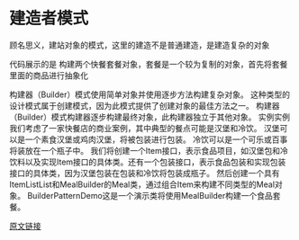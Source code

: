 # 建造者模式
顾名思义，建站对象的模式，这里的建造不是普通建造，是建造复杂的对象

代码展示的是 构建两个快餐套餐对象，套餐是一个较为复制的对象，首先将套餐里面的商品进行抽象化


构建器（Builder）模式使用简单对象并使用逐步方法构建复杂对象。 这种类型的设计模式属于创建模式，因为此模式提供了创建对象的最佳方法之一。
构建器（Builder）模式构建器逐步构建最终对象，此构建器独立于其他对象。
实例实例我们考虑了一家快餐店的商业案例，其中典型的餐点可能是汉堡和冷饮。 汉堡可以是一个素食汉堡或鸡肉汉堡，将被包装进行包装。 冷饮可以是一个可乐或百事将装放在一个瓶子中。
我们将创建一个Item接口，表示食品项目，如汉堡包和冷饮料以及实现Item接口的具体类。还有一个包装接口，表示食品包装和实现包装接口的具体类，因为汉堡包装在包装和冷饮将包装成瓶子。
然后创建一个具有ItemListList和MealBuilder的Meal类，通过组合Item来构建不同类型的Meal对象。 BuilderPatternDemo这是一个演示类将使用MealBuilder构建一个食品套餐。


[原文链接](https://www.yiibai.com/design_pattern/builder_pattern.html)

